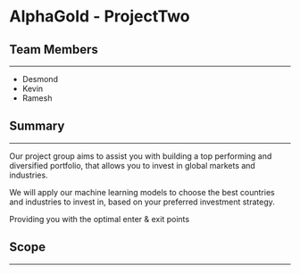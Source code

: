 # **AlphaGold** - ProjectTwo

## Team Members
---

* Desmond
* Kevin
* Ramesh

## Summary
---
Our project group aims to assist you with building a top performing and diversified portfolio, that allows you to invest in global markets and industries.

We will apply our machine learning models to choose the best countries and industries to invest in, based on your preferred investment strategy.

Providing you with the optimal enter & exit points

## Scope
---
